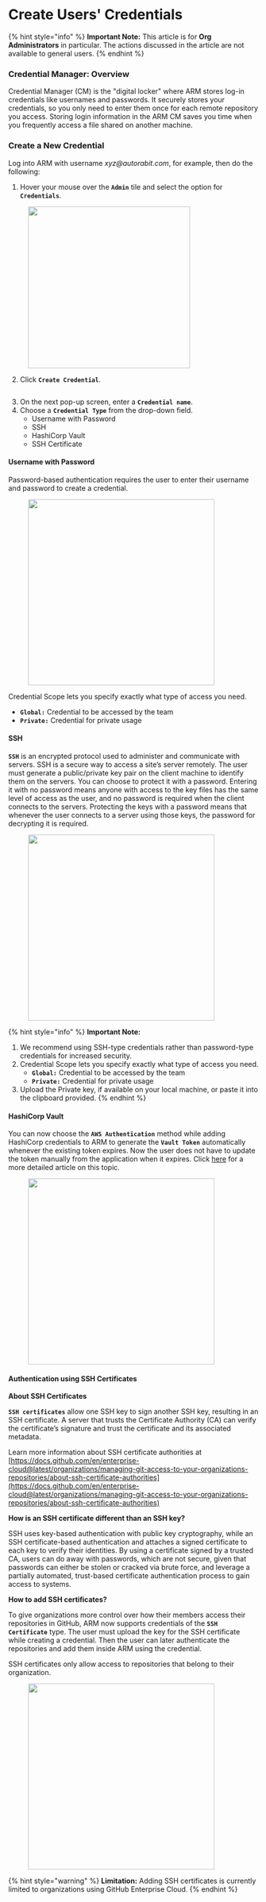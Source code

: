 # Create Users' Credentials

{% hint style="info" %}
**Important Note:** This article is for **Org Administrators** in particular. The actions discussed in the article are not available to general users.&#x20;
{% endhint %}

### Credential Manager: Overview <a href="#credential-manager-overview" id="credential-manager-overview"></a>

Credential Manager (CM) is the "digital locker" where ARM stores log-in credentials like usernames and passwords. It securely stores your credentials, so you only need to enter them once for each remote repository you access. Storing login information in the ARM CM saves you time when you frequently access a file shared on another machine.&#x20;

### Create a New Credential <a href="#create-a-new-credential" id="create-a-new-credential"></a>

Log into ARM with username _xyz@autorabit.com_, for example, then do the following:&#x20;

1. Hover your mouse over the **`Admin`** tile and select the option for **`Credentials`**.

<figure><img src="../../../../.gitbook/assets/image (41) (1).png" alt="" width="326"><figcaption></figcaption></figure>

2. Click **`Create Credential`**.

<figure><img src="../../../../.gitbook/assets/image (42) (1).png" alt=""><figcaption></figcaption></figure>

3. On the next pop-up screen, enter a **`Credential name`**.
4. Choose a **`Credential Type`** from the drop-down field.&#x20;
   * Username with Password&#x20;
   * SSH
   * HashiCorp Vault
   * SSH Certificate

#### Username with Password  <a href="#username-with-password" id="username-with-password"></a>

Password-based authentication requires the user to enter their username and password to create a credential.

<figure><img src="../../../../.gitbook/assets/image (43) (1).png" alt="" width="375"><figcaption></figcaption></figure>

Credential Scope lets you specify exactly what type of access you need.&#x20;

* **`Global:`** Credential to be accessed by the team
* **`Private:`** Credential for private usage

#### SSH <a href="#ssh" id="ssh"></a>

**`SSH`** is an encrypted protocol used to administer and communicate with servers. SSH is a secure way to access a site’s server remotely. The user must generate a public/private key pair on the client machine to identify them on the servers. You can choose to protect it with a password. Entering it with no password means anyone with access to the key files has the same level of access as the user, and no password is required when the client connects to the servers. Protecting the keys with a password means that whenever the user connects to a server using those keys, the password for decrypting it is required.

<figure><img src="../../../../.gitbook/assets/image (44) (1).png" alt="" width="375"><figcaption></figcaption></figure>

{% hint style="info" %}
**Important Note:**

1. We recommend using SSH-type credentials rather than password-type credentials for increased security.
2. Credential Scope lets you specify exactly what type of access you need.
   * **`Global:`** Credential to be accessed by the team
   * **`Private:`** Credential for private usage
3. Upload the Private key, if available on your local machine, or paste it into the clipboard provided.
{% endhint %}

#### HashiCorp Vault <a href="#hashicorp-vault" id="hashicorp-vault"></a>

You can now choose the **`AWS Authentication`** method while adding HashiCorp credentials to ARM to generate the **`Vault Token`** automatically whenever the existing token expires. Now the user does not have to update the token manually from the application when it expires. Click [here](https://knowledgebase.autorabit.com/docs/hashicorp-vault#5-adding-hashicorp-credential-into-autorabit) for a more detailed article on this topic.

<figure><img src="../../../../.gitbook/assets/image (45) (1).png" alt="" width="375"><figcaption></figcaption></figure>

#### Authentication using SSH Certificates <a href="#authentication-using-ssh-certificates" id="authentication-using-ssh-certificates"></a>

**About SSH Certificates**

**`SSH certificates`** allow one SSH key to sign another SSH key, resulting in an SSH certificate. A server that trusts the Certificate Authority (CA) can verify the certificate’s signature and trust the certificate and its associated metadata.

Learn more information about SSH certificate authorities at [https://docs.github.com/en/enterprise-cloud@latest/organizations/managing-git-access-to-your-organizations-repositories/about-ssh-certificate-authorities](https://docs.github.com/en/enterprise-cloud@latest/organizations/managing-git-access-to-your-organizations-repositories/about-ssh-certificate-authorities)

**How is an SSH certificate different than an SSH key?**

SSH uses key-based authentication with public key cryptography, while an SSH certificate-based authentication and attaches a signed certificate to each key to verify their identities. By using a certificate signed by a trusted CA, users can do away with passwords, which are not secure, given that passwords can either be stolen or cracked via brute force, and leverage a partially automated, trust-based certificate authentication process to gain access to systems.

**How to add SSH certificates?**

To give organizations more control over how their members access their repositories in GitHub, ARM now supports credentials of the **`SSH Certificate`** type. The user must upload the key for the SSH certificate while creating a credential. Then the user can later authenticate the repositories and add them inside ARM using the credential.

SSH certificates only allow access to repositories that belong to their organization.

<figure><img src="../../../../.gitbook/assets/image (46) (1).png" alt="" width="375"><figcaption></figcaption></figure>

{% hint style="warning" %}
**Limitation:** Adding SSH certificates is currently limited to organizations using GitHub Enterprise Cloud.
{% endhint %}

